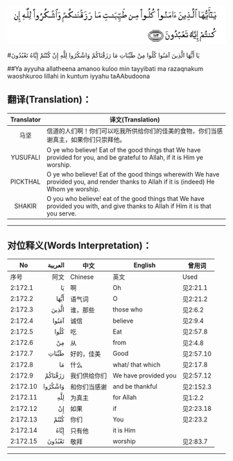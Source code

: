 ![002:172](images/002_172.gif)

#يَا أَيُّهَا الَّذِينَ آمَنُوا كُلُوا مِنْ طَيِّبَاتِ مَا رَزَقْنَاكُمْ وَاشْكُرُوا لِلَّهِ إِنْ كُنْتُمْ إِيَّاهُ تَعْبُدُونَ 

##Ya ayyuha allatheena amanoo kuloo min tayyibati ma razaqnakum waoshkuroo lillahi in kuntum iyyahu taAAbudoona 

## 翻译(Translation)：

| Translator | 译文(Translation)                                            |
| :--------: | ------------------------------------------------------------ |
|    马坚    | 信道的人们啊！你们可以吃我所供给你们的佳美的食物，你们当感谢真主，如果你们只崇拜他。 |
|  YUSUFALI  | O ye who believe! Eat of the good things that We have provided for you, and be grateful to Allah, if it is Him ye worship. |
|  PICKTHAL  | O ye who believe! Eat of the good things wherewith We have provided you, and render thanks to Allah if it is (indeed) He Whom ye worship. |
|   SHAKIR   | O you who believe! eat of the good things that We have provided you with, and give thanks to Allah if Him it is that you serve. |

---

## 对位释义(Words Interpretation)：

| No   | العربية | 中文    | English | 曾用词 |
| ---- | ------: | ------- | ------- | ------ |
| 序号 |    阿文 | Chinese | 英文    | Used   |
| 2:172.1  | يَا      | 啊           | Oh                   | 见2:21.1  |
| 2:172.2  | أَيُّهَا    | 语气词       | O                    | 见2:21.2  |
| 2:172.3  | الَّذِينَ   | 谁，那些     | those who            | 见2:6.2   |
| 2:172.4  | آمَنُوا   | 诚信         | believe              | 见2:9.4   |
| 2:172.5  | كُلُوا    | 吃           | Eat                  | 见2:57.8  |
| 2:172.6  | مِنْ      | 从           | from                 | 见2:4.8   |
| 2:172.7  | طَيِّبَاتِ   | 好的，佳美   | Good                 | 见2:57.10 |
| 2:172.8  | مَا      | 什么         | what/ that which     | 见2:17.8  |
| 2:172.9  | رَزَقْنَاكُمْ | 我们供给你们 | We have provided you | 见2:57.12 |
| 2:172.10 | وَاشْكُرُوا | 和你们当感谢 | and be thankful      | 见2:152.3 |
| 2:172.11 | لِلَّهِ     | 为真主       | for Allah            | 见1:2.2   |
| 2:172.12 | إِنْ      | 如果         | if                   | 见2:23.18 |
| 2:172.13 | كُنْتُمْ    | 你们         | You                  | 见2:23.2  |
| 2:172.14 | إِيَّاهُ    | 只有他       | it is Him            |           |
| 2:172.15 | تَعْبُدُونَ  | 敬拜         | worship              | 见2:83.7  |

---

